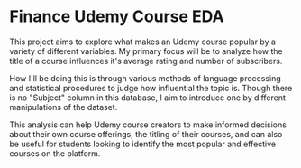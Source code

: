 # Finance Udemy Course EDA
This project aims to explore what makes an Udemy course popular by a variety of different variables. My primary focus will be to analyze how the title of a course influences it's average rating and number of subscribers.

How I'll be doing this is through various methods of language processing and statistical procedures to judge how influential the topic is. Though there is no "Subject" column in this database, I aim to introduce one by different manipulations of the dataset.

This analysis can help Udemy course creators to make informed decisions about their own course offerings, the titling of their courses, and can also be useful for students looking to identify the most popular and effective courses on the platform.
